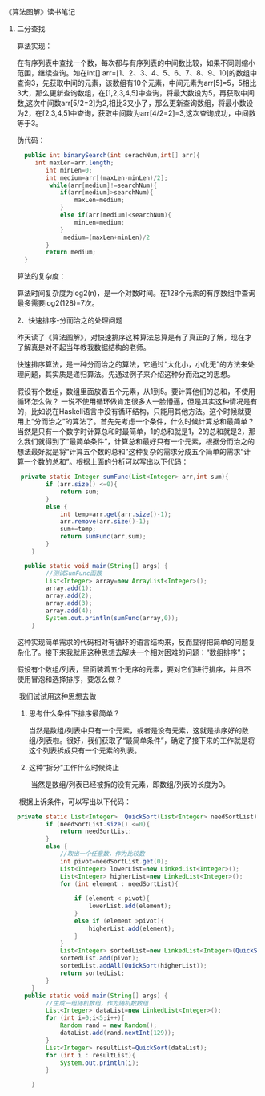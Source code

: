 《算法图解》读书笔记

1. 二分查找

   算法实现：

   ​	在有序列表中查找一个数，每次都与有序列表的中间数比较，如果不同则缩小范围，继续查询。如在int[] arr=[1、2、3、4、5、6、7、8、9、10]的数组中查询3，先获取中间的元素，该数组有10个元素，中间元素为arr[5]=5，5相比3大，那么更新查询数组，在[1,2,3,4,5]中查询，将最大数设为5，再获取中间数,这次中间数arr[5/2=2]为2,相比3又小了，那么更新查询数组，将最小数设为2，在[2,3,4,5]中查询，获取中间数为arr[4/2=2]=3,这次查询成功，中间数等于3。
   
   伪代码：
   
   ```java
     public int binarySearch(int serachNum,int[] arr){
   		int maxLen=arr.length;
           int minLen=0;
           int medium=arr[(maxLen-minLen)/2];
         	while(arr[medium]!=searchNum){
               if(arr[medium]>searchNum){
                   maxLen=medium;
               }
               else if(arr[medium]<searchNum){
                   minLen=medium;
               }
                medium=(maxLen+minLen)/2
           }
           return medium;
     }
   
   ```
   
   算法的复杂度：
   
   ​	算法时间复杂度为log2(n)，是一个对数时间。在128个元素的有序数组中查询最多需要log2(128)=7次。
   
   2、快速排序-分而治之的处理问题
   
   ​	昨天读了《算法图解》，对快速排序这种算法总算是有了真正的了解，现在才了解真是对不起当年教我数据结构的老师。
   
   ​	快速排序算法，是一种分而治之的算法，它通过“大化小，小化无”的方法来处理问题，其实质是递归算法。先通过例子来介绍这种分而治之的思想。
   
   ​	假设有个数组，数组里面放着五个元素，从1到5。要计算他们的总和，不使用循环怎么做？ 一说不使用循环做肯定很多人一脸懵逼，但是其实这种情况是有的，比如说在Haskell语言中没有循环结构，只能用其他方法。这个时候就要用上“分而治之”的算法了。首先先考虑一个条件，什么时候计算总和最简单？当然是只有一个数字时计算总和时最简单，1的总和就是1，2的总和就是2，那么我们就得到了“最简单条件”，计算总和最好只有一个元素，根据分而治之的想法最好就是将“计算五个数的总和”这种复杂的需求分成五个简单的需求“计算一个数的总和”。根据上面的分析可以写出以下代码：
   
   ```java
    private static Integer sumFunc(List<Integer> arr,int sum){
           if (arr.size() <=0){
               return sum;
           }
           else {
               int temp=arr.get(arr.size()-1);
               arr.remove(arr.size()-1);
               sum+=temp;
               return sumFunc(arr,sum);
           }
       }
   
     public static void main(String[] args) {
           //测试SumFunc函数
           List<Integer> array=new ArrayList<Integer>();
           array.add(1);
           array.add(2);
           array.add(3);
           array.add(4);
           System.out.println(sumFunc(array,0));
       }
   ```
   
   ​	这种实现简单需求的代码相对有循环的语言结构来，反而显得把简单的问题复杂化了。接下来我就用这种思想去解决一个相对困难的问题：“数组排序”；
   
   ​	假设有个数组/列表，里面装着五个无序的元素，要对它们进行排序，并且不使用冒泡和选择排序，要怎么做？
   
   ​	我们试试用这种思想去做
   
   1. 思考什么条件下排序最简单？
   
      ​	当然是数组/列表中只有一个元素，或者是没有元素，这就是排序好的数组/列表啦。很好，我们获取了“最简单条件”，确定了接下来的工作就是将这个列表拆成只有一个元素的列表。
   
   2. 这种“拆分”工作什么时候终止
   
      ​	当然是数组/列表已经被拆的没有元素，即数组/列表的长度为0。
   
   ​	根据上诉条件，可以写出以下代码：
   
   ```java
   private static List<Integer>  QuickSort(List<Integer> needSortList){
           if (needSortList.size() <=0){
               return needSortList;
           }
           else {
               //取出一个任意数，作为比较数
               int pivot=needSortList.get(0);
               List<Integer> lowerList=new LinkedList<Integer>();
               List<Integer> higherList=new LinkedList<Integer>();
               for (int element : needSortList){
                 
                   if (element < pivot){
                       lowerList.add(element);
                   }
                   else if (element >pivot){
                       higherList.add(element);
                   }
               }
               List<Integer> sortedList=new LinkedList<Integer>(QuickSort(lowerList));
               sortedList.add(pivot);
               sortedList.addAll(QuickSort(higherList));
               return sortedList;
           }
       }
     public static void main(String[] args) {
           //生成一组随机数组，作为随机数数组
           List<Integer> dataList=new LinkedList<Integer>();
           for (int i=0;i<5;i++){
               Random rand = new Random();
               dataList.add(rand.nextInt(129));
           }
           List<Integer> resultList=QuickSort(dataList);
           for (int i : resultList){
               System.out.println(i);
           }
   
       }
   ```
   
   
   
   
   
   ​	
   
   